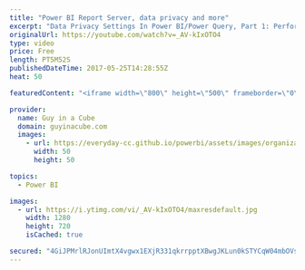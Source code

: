 ```yaml
---
title: "Power BI Report Server, data privacy and more"
excerpt: "Data Privacy Settings In Power BI/Power Query, Part 1: Performance Implications (@technitrain) https://blog.crossjoin.co.uk/2017/05/24/data-privacy-settings-in-power-bipower-query-part-1-performance-implications/  SSAS TABULAR VS MULTIDIMENSIONAL FEATURE MATRIX (@BrettPowell76) https://insightsquest.com/2017/05/24/tabular-vs-multidim-feature-matrix/"
originalUrl: https://youtube.com/watch?v=_AV-kIxOTO4
type: video
price: Free
length: PT5M52S
publishedDateTime: 2017-05-25T14:28:55Z
heat: 50

featuredContent: "<iframe width=\"800\" height=\"500\" frameborder=\"0\" src=\"https://www.youtube.com/embed/_AV-kIxOTO4\" allow=\"accelerometer; autoplay; encrypted-media; gyroscope; picture-in-picture\" allowfullscreen></iframe>"

provider:
  name: Guy in a Cube
  domain: guyinacube.com
  images:
    - url: https://everyday-cc.github.io/powerbi/assets/images/organizations/guyinacube.com-50x50.jpg
      width: 50
      height: 50

topics:
  - Power BI

images:
  - url: https://i.ytimg.com/vi/_AV-kIxOTO4/maxresdefault.jpg
    width: 1280
    height: 720
    isCached: true

secured: "4GiJPMrlRJonUImtX4vgwx1EXjR331qkrrpptXBwgJKLun0kSTYCqW04mbOVsT4T7C9CZtCtLU5fox4e5JpQ/+m0B3YOHtdDurdJBmc64sTXn+iQYJpvfqQNapH/YHJEueH/UoxEnl80gGNTlEFOS2JJjw9Ht+i5XWpOykMUOmilvZDHoTEXmCTA57r+TCjjziyMOv1+QjE1npesqRfTqSPMJZYk7M1w6F8FhTNUYMZheazCCmuqJzwPwqnDAFJSOu2lY7VnyfRBt/40giyuKrtLX1FDmti+nNENOK2eI5qudgp3JktsNs5FQdJegQRscqHWwGT4tMZrdyinrTcFbPeOfRdGdC8HCmkjIXPZT9CzN45TId8dZjy7ISN+U/N8d/lweiGVjMFHG7zyV1/ELrI913S8HOjsUiVaESxGUi4=;bul8He/MnkGfTRiUvOqEVA=="
---
```


